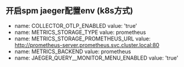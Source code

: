 ## 开启spm jaeger配置env (k8s方式)
- name: COLLECTOR_OTLP_ENABLED
  value: 'true'
- name: METRICS_STORAGE_TYPE
  value: prometheus
- name: METRICS_STORAGE_PROMETHEUS_URL
  value: http://prometheus-server.prometheus.svc.cluster.local:80
- name: METRICS_BACKEND
  value: prometheus
- name: JAEGER_QUERY__MONITOR_MENU_ENABLED
  value: 'true'
